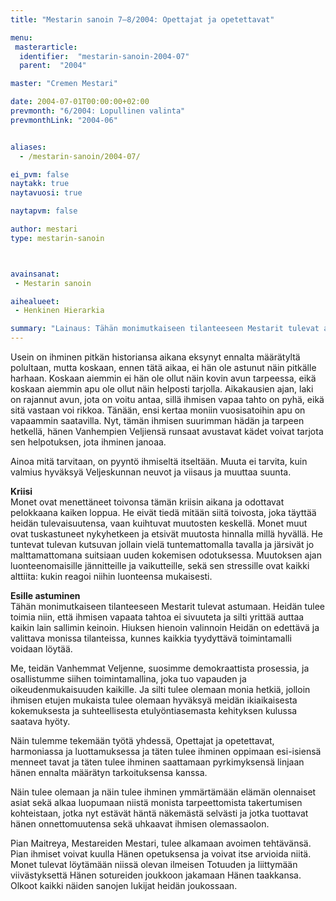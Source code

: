 ```yaml
---
title: "Mestarin sanoin 7–8/2004: Opettajat ja opetettavat"

menu:
 masterarticle:
  identifier:  "mestarin-sanoin-2004-07"
  parent:  "2004"

master: "Cremen Mestari"

date: 2004-07-01T00:00:00+02:00
prevmonth: "6/2004: Lopullinen valinta"
prevmonthLink: "2004-06"


aliases:
  - /mestarin-sanoin/2004-07/

ei_pvm: false
naytakk: true
naytavuosi: true

naytapvm: false

author: mestari
type: mestarin-sanoin



avainsanat:
 - Mestarin sanoin

aihealueet:
 - Henkinen Hierarkia

summary: "Lainaus: Tähän monimutkaiseen tilanteeseen Mestarit tulevat astumaan. Heidän tulee toimia niin, että ihmisen vapaata tahtoa ei sivuuteta ja silti yrittää auttaa kaikin lain sallimin keinoin. Hiuksen hienoin valinnoin Heidän on edettävä ja valittava monissa tilanteissa, kunnes kaikkia tyydyttävä toimintamalli voidaan löytää."
---
```

<p>Usein on ihminen pitkän historiansa aikana eksynyt ennalta määrätyltä polultaan, mutta koskaan, ennen tätä aikaa, ei hän ole astunut näin pitkälle harhaan. Koskaan aiemmin ei hän ole ollut näin kovin avun tarpeessa, eikä koskaan aiemmin apu ole ollut näin helposti tarjolla. Aikakausien ajan, laki on rajannut avun, jota on voitu antaa, sillä ihmisen vapaa tahto on pyhä, eikä sitä vastaan voi rikkoa. Tänään, ensi kertaa moniin vuosisatoihin apu on vapaammin saatavilla. Nyt, tämän ihmisen suurimman hädän ja tarpeen hetkellä, hänen Vanhempien Veljiensä runsaat avustavat kädet voivat tarjota sen helpotuksen, jota ihminen janoaa.</p>
<p>Ainoa mitä tarvitaan, on pyyntö ihmiseltä itseltään. Muuta ei tarvita, kuin valmius hyväksyä Veljeskunnan neuvot ja viisaus ja muuttaa suunta.</p>
<p><strong>Kriisi</strong><br>
Monet ovat menettäneet toivonsa tämän kriisin aikana ja odottavat pelokkaana kaiken loppua. He eivät tiedä mitään siitä toivosta, joka täyttää heidän tulevaisuutensa, vaan kuihtuvat muutosten keskellä. Monet muut ovat tuskastuneet nykyhetkeen ja etsivät muutosta hinnalla millä hyvällä. He tuntevat tulevan kutsuvan jollain vielä tuntemattomalla tavalla ja järsivät jo malttamattomana suitsiaan uuden kokemisen odotuksessa. Muutoksen ajan luonteenomaisille jännitteille ja vaikutteille, sekä sen stressille ovat kaikki alttiita: kukin reagoi niihin luonteensa mukaisesti.</p>
<p><strong>Esille astuminen</strong><br>
Tähän monimutkaiseen tilanteeseen Mestarit tulevat astumaan. Heidän tulee toimia niin, että ihmisen vapaata tahtoa ei sivuuteta ja silti yrittää auttaa kaikin lain sallimin keinoin. Hiuksen hienoin valinnoin Heidän on edettävä ja valittava monissa tilanteissa, kunnes kaikkia tyydyttävä toimintamalli voidaan löytää.</p>
<p>Me, teidän Vanhemmat Veljenne, suosimme demokraattista prosessia, ja osallistumme siihen toimintamallina, joka tuo vapauden ja oikeudenmukaisuuden kaikille. Ja silti tulee olemaan monia hetkiä, jolloin ihmisen etujen mukaista tulee olemaan hyväksyä meidän ikiaikaisesta kokemuksesta ja suhteellisesta etulyöntiasemasta kehityksen kulussa saatava hyöty.</p>
<p>Näin tulemme tekemään työtä yhdessä, Opettajat ja opetettavat, harmoniassa ja luottamuksessa ja täten tulee ihminen oppimaan esi-isiensä menneet tavat ja täten tulee ihminen saattamaan pyrkimyksensä linjaan hänen ennalta määrätyn tarkoituksensa kanssa.</p>
<p>Näin tulee olemaan ja näin tulee ihminen ymmärtämään elämän olennaiset asiat sekä alkaa luopumaan niistä monista tarpeettomista takertumisen kohteistaan, jotka nyt estävät häntä näkemästä selvästi ja jotka tuottavat hänen onnettomuutensa sekä uhkaavat ihmisen olemassaolon.</p>
<p>Pian Maitreya, Mestareiden Mestari, tulee alkamaan avoimen tehtävänsä. Pian ihmiset voivat kuulla Hänen opetuksensa ja voivat itse arvioida niitä. Monet tulevat löytämään niissä olevan ilmeisen Totuuden ja liittymään viivästyksettä Hänen sotureiden joukkoon jakamaan Hänen taakkansa. Olkoot kaikki näiden sanojen lukijat heidän joukossaan.<br>
</p>